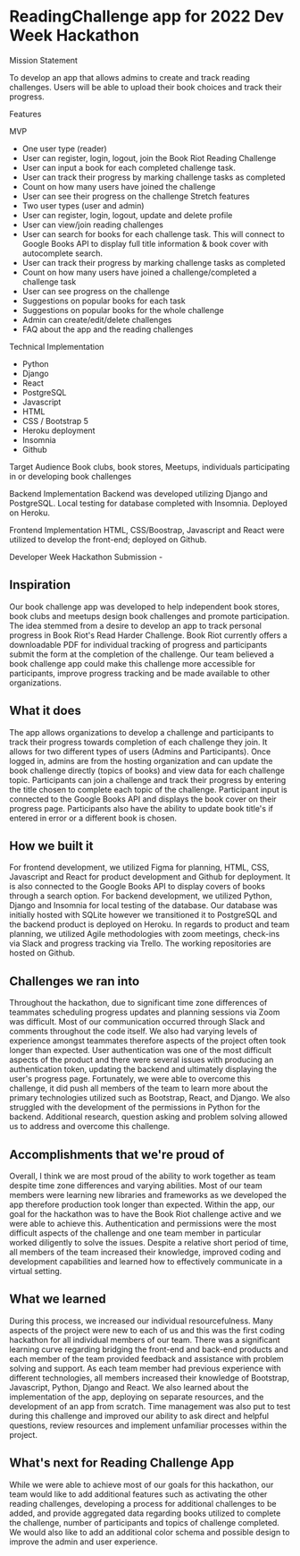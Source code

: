 # ReadingChallenge app for 2022 Dev Week Hackathon

Mission Statement

To develop an app that allows admins to create and track reading challenges. Users will be able to upload their book choices and track their progress. 
 
Features

MVP
* One user type (reader)
* User can register, login, logout, join the Book Riot Reading Challenge
* User can input a book for each completed challenge task. 
* User can track their progress by marking challenge tasks as completed
* Count on how many users have joined the challenge
* User can see their progress on the challenge
Stretch features
* Two user types (user and admin)
* User can register, login, logout, update and delete profile
* User can view/join reading challenges
* User can search for books for each challenge task. This will connect to Google Books API to display full title information & book cover with autocomplete search.
* User can track their progress by marking challenge tasks as completed
* Count on how many users have joined a challenge/completed a challenge task
* User can see progress on the challenge
* Suggestions on popular books for each task
* Suggestions on popular books for the whole challenge
* Admin can create/edit/delete challenges
* FAQ about the app and the reading challenges

Technical Implementation
* Python
* Django
* React
* PostgreSQL
* Javascript
* HTML
* CSS / Bootstrap 5
* Heroku deployment
* Insomnia
* Github

Target Audience
Book clubs, book stores, Meetups, individuals participating in or developing book challenges
 
Backend Implementation
Backend was developed utilizing Django and PostgreSQL. Local testing for database completed with Insomnia. Deployed on Heroku.
 
Frontend Implementation
HTML, CSS/Boostrap, Javascript and React were utilized to develop the front-end; deployed on Github. 

Developer Week Hackathon Submission - 

## Inspiration
Our book challenge app was developed to help independent book stores, book clubs and meetups design book challenges and promote participation. The idea stemmed from a desire to develop an app to track personal progress in Book Riot's Read Harder Challenge. Book Riot currently offers a downloadable PDF for individual tracking of progress and participants submit the form at the completion of the challenge. Our team believed a book challenge app could make this challenge more accessible for participants, improve progress tracking and be made available to other organizations.

## What it does
The app allows organizations to develop a challenge and participants to track their progress towards completion of each challenge they join. It allows for two different types of users (Admins and Participants). Once logged in, admins are from the hosting organization and can update the book challenge directly (topics of books) and view data for each challenge topic. Participants can join a challenge and track their progress by entering the title chosen to complete each topic of the challenge. Participant input is connected to the Google Books API and displays the book cover on their progress page. Participants also have the ability to update book title's if entered in error or a different book is chosen.

## How we built it
For frontend development, we utilized Figma for planning, HTML, CSS, Javascript and React for product development and Github for deployment. It is also connected to the Google Books API to display covers of books through a search option. For backend development, we utilized Python, Django and Insomnia for local testing of the database. Our database was initially hosted with SQLite however we transitioned it to PostgreSQL and the backend product is deployed on Heroku. In regards to product and team planning, we utilized Agile methodologies with zoom meetings, check-ins via Slack and progress tracking via Trello. The working repositories are hosted on Github.

## Challenges we ran into
Throughout the hackathon, due to significant time zone differences of teammates scheduling progress updates and planning sessions via Zoom was difficult. Most of our communication occurred through Slack and comments throughout the code itself. We also had varying levels of experience amongst teammates therefore aspects of the project often took longer than expected. User authentication was one of the most difficult aspects of the product and there were several issues with producing an authentication token, updating the backend and ultimately displaying the user's progress page. Fortunately, we were able to overcome this challenge, it did push all members of the team to learn more about the primary technologies utilized such as Bootstrap, React, and Django. We also struggled with the development of the permissions in Python for the backend. Additional research, question asking and problem solving allowed us to address and overcome this challenge.

## Accomplishments that we're proud of
Overall, I think we are most proud of the ability to work together as team despite time zone differences and varying abilities. Most of our team members were learning new libraries and frameworks as we developed the app therefore production took longer than expected. Within the app, our goal for the hackathon was to have the Book Riot challenge active and we were able to achieve this. Authentication and permissions were the most difficult aspects of the challenge and one team member in particular worked diligently to solve the issues. Despite a relative short period of time, all members of the team increased their knowledge, improved coding and development capabilities and learned how to effectively communicate in a virtual setting.

## What we learned
During this process, we increased our individual resourcefulness. Many aspects of the project were new to each of us and this was the first coding hackathon for all individual members of our team. There was a significant learning curve regarding bridging the front-end and back-end products and each member of the team provided feedback and assistance with problem solving and support. As each team member had previous experience with different technologies, all members increased their knowledge of Bootstrap, Javascript, Python, Django and React. We also learned about the implementation of the app, deploying on separate resources, and the development of an app from scratch. Time management was also put to test during this challenge and improved our ability to ask direct and helpful questions, review resources and implement unfamiliar processes within the project.

## What's next for Reading Challenge App
While we were able to achieve most of our goals for this hackathon, our team would like to add additional features such as activating the other reading challenges, developing a process for additional challenges to be added, and provide aggregated data regarding books utilized to complete the challenge, number of participants and topics of challenge completed. We would also like to add an additional color schema and possible design to improve the admin and user experience.
